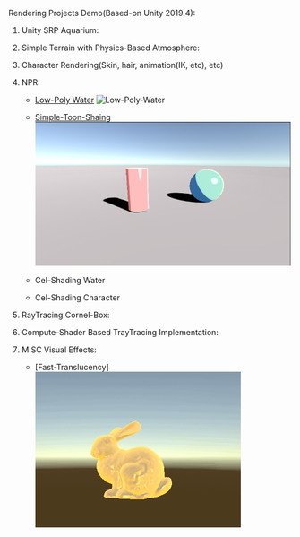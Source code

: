 Rendering Projects Demo(Based-on Unity 2019.4):
1. Unity SRP Aquarium:
2. Simple Terrain with Physics-Based Atmosphere:
3. Character Rendering(Skin, hair, animation(IK, etc), etc)
4. NPR:

    - [Low-Poly Water](https://github.com/c0r1y-6a0/Water)
    ![Low-Poly-Water](https://github.com/c0r1y-6a0/RenderingProjects/blob/main/Imgs/boat.gif?raw=true)

    - [Simple-Toon-Shaing](https://github.com/c0r1y-6a0/toon-shading)
    ![Simple-Toon](https://github.com/c0r1y-6a0/RenderingProjects/blob/main/Imgs/simple-toon.png?raw=true)

    - Cel-Shading Water
    - Cel-Shading Character
5. RayTracing Cornel-Box:
6. Compute-Shader Based TrayTracing Implementation:
7. MISC Visual Effects:
    - [Fast-Translucency]
    ![Low-Poly-Water](https://github.com/c0r1y-6a0/RenderingProjects/blob/main/Imgs/stanford-bunny.gif?raw=true)